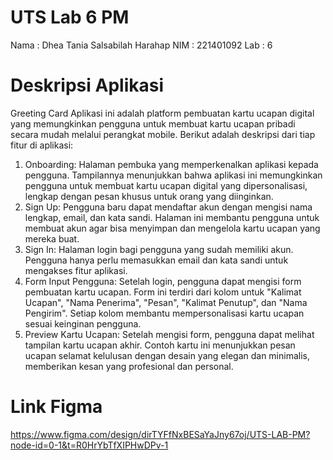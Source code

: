 # UTS Lab 6 PM
Nama : Dhea Tania Salsabilah Harahap
NIM : 221401092
Lab : 6

# Deskripsi Aplikasi
Greeting Card
Aplikasi ini adalah platform pembuatan kartu ucapan digital yang memungkinkan pengguna untuk membuat kartu ucapan pribadi secara mudah melalui perangkat mobile. Berikut adalah deskripsi dari tiap fitur di aplikasi:
1. Onboarding: Halaman pembuka yang memperkenalkan aplikasi kepada pengguna. Tampilannya menunjukkan bahwa aplikasi ini memungkinkan pengguna untuk membuat kartu ucapan digital yang dipersonalisasi, lengkap dengan pesan khusus untuk orang yang diinginkan.
2. Sign Up: Pengguna baru dapat mendaftar akun dengan mengisi nama lengkap, email, dan kata sandi. Halaman ini membantu pengguna untuk membuat akun agar bisa menyimpan dan mengelola kartu ucapan yang mereka buat.
3. Sign In: Halaman login bagi pengguna yang sudah memiliki akun. Pengguna hanya perlu memasukkan email dan kata sandi untuk mengakses fitur aplikasi.
4. Form Input Pengguna: Setelah login, pengguna dapat mengisi form pembuatan kartu ucapan. Form ini terdiri dari kolom untuk "Kalimat Ucapan", "Nama Penerima", "Pesan", "Kalimat Penutup", dan "Nama Pengirim". Setiap kolom membantu mempersonalisasi kartu ucapan sesuai keinginan pengguna.
5. Preview Kartu Ucapan: Setelah mengisi form, pengguna dapat melihat tampilan kartu ucapan akhir. Contoh kartu ini menunjukkan pesan ucapan selamat kelulusan dengan desain yang elegan dan minimalis, memberikan kesan yang profesional dan personal.

# Link Figma
https://www.figma.com/design/dirTYFfNxBESaYaJny67oj/UTS-LAB-PM?node-id=0-1&t=R0HrYbTfXIPHwDPv-1
